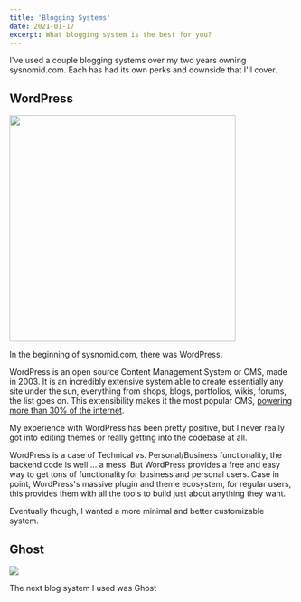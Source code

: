 ```yaml
---
title: 'Blogging Systems'
date: 2021-01-17
excerpt: What blogging system is the best for you? 
---
```


I've used a couple blogging systems over my two years owning sysnomid.com. Each has had its own perks and downside that I'll cover. 

## WordPress
<img src="/img/wordpress_logo.png" height="400" width="400" />

In the beginning of sysnomid.com, there was WordPress. 

WordPress is an open source Content Management System or CMS, made in 2003. It is an incredibly extensive system able to create essentially any site under the sun, everything from shops, blogs, portfolios, wikis, forums, the list goes on. This extensibility makes it the most popular CMS, [powering more than 30% of the internet](https://w3techs.com/technologies/details/cm-wordpress).

My experience with WordPress has been pretty positive, but I never really got into editing themes or really getting into the codebase at all. 

WordPress is a case of Technical vs. Personal/Business functionality, the backend code is well ... a mess. But WordPress provides a free and easy way to get tons of functionality for business and personal users. Case in point, WordPress's massive plugin and theme ecosystem, for regular users, this provides them with all the tools to build just about anything they want. 

Eventually though, I wanted a more minimal and better customizable system.

## Ghost
<img src="/img/images.png"  />

The next blog system I used was Ghost